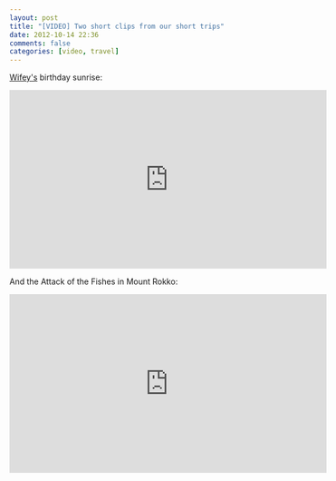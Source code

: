 ```yaml
---
layout: post
title: "[VIDEO] Two short clips from our short trips"
date: 2012-10-14 22:36
comments: false
categories: [video, travel]
---
```

[Wifey's](http://engelene.tumblr.com/) birthday sunrise:

<div class="video-container">
<iframe width="560" height="315" src="http://www.youtube.com/embed/Fcn-m4uQyos" frameborder="0" allowfullscreen></iframe>
</div>

<!-- more -->

And the Attack of the Fishes in Mount Rokko:

<div class="video-container">
<iframe width="560" height="315" src="http://www.youtube.com/embed/Rr7lVjcUirk" frameborder="0" allowfullscreen></iframe>
</div>